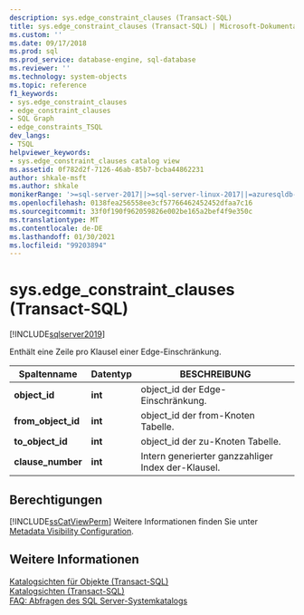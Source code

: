 ```yaml
---
description: sys.edge_constraint_clauses (Transact-SQL)
title: sys.edge_constraint_clauses (Transact-SQL) | Microsoft-Dokumentation
ms.custom: ''
ms.date: 09/17/2018
ms.prod: sql
ms.prod_service: database-engine, sql-database
ms.reviewer: ''
ms.technology: system-objects
ms.topic: reference
f1_keywords:
- sys.edge_constraint_clauses
- edge_constraint_clauses
- SQL Graph
- edge_constraints_TSQL
dev_langs:
- TSQL
helpviewer_keywords:
- sys.edge_constraint_clauses catalog view
ms.assetid: 0f782d2f-7126-46ab-85b7-bcba44862231
author: shkale-msft
ms.author: shkale
monikerRange: '>=sql-server-2017||>=sql-server-linux-2017||=azuresqldb-mi-current'
ms.openlocfilehash: 0138fea256558ee3cf57766462452452dfaa7c16
ms.sourcegitcommit: 33f0f190f962059826e002be165a2bef4f9e350c
ms.translationtype: MT
ms.contentlocale: de-DE
ms.lasthandoff: 01/30/2021
ms.locfileid: "99203894"
---
```

# <a name="sysedge_constraint_clauses-transact-sql"></a>sys.edge_constraint_clauses (Transact-SQL)
[!INCLUDE[sqlserver2019](../../includes/applies-to-version/sqlserver2019.md)]

Enthält eine Zeile pro Klausel einer Edge-Einschränkung.
  
|Spaltenname|Datentyp|BESCHREIBUNG|  
|-----------------|---------------|-----------------|  
|**object_id**|**int**|object_id der Edge-Einschränkung.|  
|**from_object_id**|**int**|object_id der from-Knoten Tabelle.|  
|**to_object_id**|**int**|object_id der zu-Knoten Tabelle.|  
|**clause_number**|**int**|Intern generierter ganzzahliger Index der-Klausel.|  
  
## <a name="permissions"></a>Berechtigungen  
 [!INCLUDE[ssCatViewPerm](../../includes/sscatviewperm-md.md)] Weitere Informationen finden Sie unter [Metadata Visibility Configuration](../../relational-databases/security/metadata-visibility-configuration.md).  
  
## <a name="see-also"></a>Weitere Informationen  
 [Katalogsichten für Objekte &#40;Transact-SQL&#41;](../../relational-databases/system-catalog-views/object-catalog-views-transact-sql.md)   
 [Katalogsichten &#40;Transact-SQL&#41;](../../relational-databases/system-catalog-views/catalog-views-transact-sql.md)   
 [FAQ: Abfragen des SQL Server-Systemkatalogs](../../relational-databases/system-catalog-views/querying-the-sql-server-system-catalog-faq.md)  
  
  
